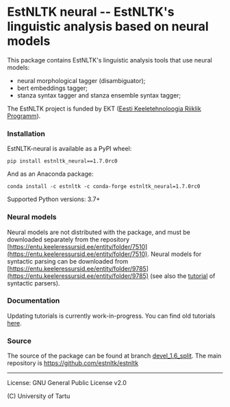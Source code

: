 EstNLTK neural -- EstNLTK's linguistic analysis based on neural models
===========================================================================

This package contains EstNLTK's linguistic analysis tools that use neural models:

* neural morphological tagger (disambiguator);
* bert embeddings tagger;
* stanza syntax tagger and stanza ensemble syntax tagger;

The EstNLTK project is funded by EKT ([Eesti Keeletehnoloogia Riiklik Programm](https://www.keeletehnoloogia.ee/)).

### Installation

EstNLTK-neural is available as a PyPI wheel:  

```
pip install estnltk_neural==1.7.0rc0
```

And as an Anaconda package:

```
conda install -c estnltk -c conda-forge estnltk_neural=1.7.0rc0
```

Supported Python versions: 3.7+

### Neural models

Neural models are not distributed with the package, and must be downloaded separately from the repository [https://entu.keeleressursid.ee/entity/folder/7510](https://entu.keeleressursid.ee/entity/folder/7510). 
Neural models for syntactic parsing can be downloaded from [https://entu.keeleressursid.ee/entity/folder/9785](https://entu.keeleressursid.ee/entity/folder/9785) (see also the [tutorial](https://github.com/estnltk/estnltk/blob/version_1.6/tutorials/syntax/syntax.ipynb) of syntactic parsers).

### Documentation

Updating tutorials is currently work-in-progress. 
You can find old tutorials [here](https://github.com/estnltk/estnltk/tree/version_1.6/tutorials).

### Source

The source of the package can be found at branch [devel\_1.6\_split](https://github.com/estnltk/estnltk/tree/devel_1.6_split/estnltk_neural).
The main repository is  https://github.com/estnltk/estnltk

---

License: GNU General Public License v2.0

(C) University of Tartu  